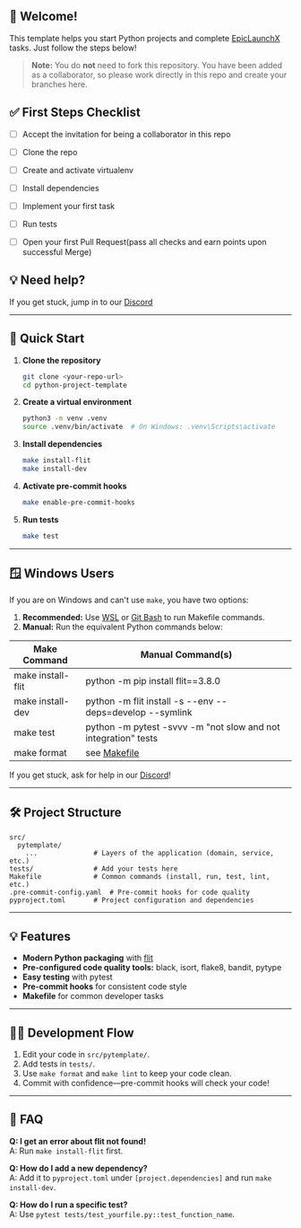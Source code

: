 ## 👋 Welcome!

This template helps you start Python projects and complete [EpicLaunchX](https://docs.epiclaunchx.io/how-it-works/) tasks. 
Just follow the steps below!

> **Note:** You do **not** need to fork this repository. You have been added as a collaborator, so please work directly in this repo and create your branches here.

## ✅ First Steps Checklist

- [ ] Accept the invitation for being a collaborator in this repo
- [ ] Clone the repo
- [ ] Create and activate virtualenv
- [ ] Install dependencies
- [ ] Implement your first task
- [ ] Run tests
- [ ] Open your first Pull Request(pass all checks and earn points upon successful Merge)


## 💡 Need help?

If you get stuck, jump in to our [Discord](https://discord.gg/2R4BdaczUG)

---

## 🚀 Quick Start

1. **Clone the repository**
   ```bash
   git clone <your-repo-url>
   cd python-project-template
   ```

2. **Create a virtual environment**
   ```bash
   python3 -m venv .venv
   source .venv/bin/activate  # On Windows: .venv\Scripts\activate
   ```

3. **Install dependencies**
   ```bash
   make install-flit
   make install-dev
   ```

4. **Activate pre-commit hooks**
    ```bash
    make enable-pre-commit-hooks
    ```

5. **Run tests**
   ```bash
   make test
   ```

---

## 🪟 Windows Users

If you are on Windows and can't use `make`, you have two options:

1. **Recommended:** Use [WSL](https://docs.microsoft.com/en-us/windows/wsl/) or [Git Bash](https://gitforwindows.org/) to run Makefile commands.
2. **Manual:** Run the equivalent Python commands below:

| Make Command         | Manual Command(s)                                                                 |
|----------------------|-----------------------------------------------------------------------------------|
| make install-flit    | python -m pip install flit==3.8.0                                                 |
| make install-dev     | python -m flit install -s --env --deps=develop --symlink                          |
| make test            | python -m pytest -svvv -m "not slow and not integration" tests                    |
| make format          | see [Makefile](./Makefile)                                                        |

If you get stuck, ask for help in our [Discord](https://discord.gg/2R4BdaczUG)!

---

## 🛠️ Project Structure

```
src/
  pytemplate/
    ...              # Layers of the application (domain, service, etc.) 
tests/               # Add your tests here
Makefile             # Common commands (install, run, test, lint, etc.)
.pre-commit-config.yaml  # Pre-commit hooks for code quality
pyproject.toml       # Project configuration and dependencies
```

---

## 💡 Features

- **Modern Python packaging** with [flit](https://flit.readthedocs.io/)
- **Pre-configured code quality tools:** black, isort, flake8, bandit, pytype
- **Easy testing** with pytest
- **Pre-commit hooks** for consistent code style
- **Makefile** for common developer tasks

---

## 🧑‍💻 Development Flow

1. Edit your code in `src/pytemplate/`.
2. Add tests in `tests/`.
3. Use `make format` and `make lint` to keep your code clean.
4. Commit with confidence—pre-commit hooks will check your code!

---

## 📝 FAQ

**Q: I get an error about flit not found!**  
A: Run `make install-flit` first.

**Q: How do I add a new dependency?**  
A: Add it to `pyproject.toml` under `[project.dependencies]` and run `make install-dev`.

**Q: How do I run a specific test?**  
A: Use `pytest tests/test_yourfile.py::test_function_name`.